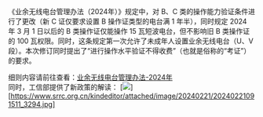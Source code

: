 《业余无线电台管理办法（2024年）》规定中，对 B、C 类的操作能力验证条件进行了更改（新 C 证仅要求设置 B 操作证类型的电台满 1 年半），同时规定 2024 年 3 月 1 日以后的 B 类操作证仅能操作 15 瓦短波电台，但不影响旧 B 类操作证的 100 瓦权限。同时，这条规定第一次允许了未成年人设置业余无线电台（U、V 段）。本次修订同时提出了“进行操作水平验证不得收费”（也就是俗称的“考证”）的要求。

细则内容请前往查看：[业余无线电台管理办法-2024年](https://wap.miit.gov.cn/gyhxxhb/jgsj/cyzcyfgs/bmgz/wxdl/art/2024/art_9a2dba77d86942cebd1e9cbacd2d4b20.html)  
同时，工信部提供了新政策的解读：
[![](https://www.srrc.org.cn/kindeditor/attached/image/20240221/20240221091511_3294.jpg)][https://www.srrc.org.cn/kindeditor/attached/image/20240221/20240221091511_3294.jpg]
